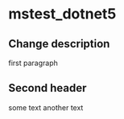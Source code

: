 # mstest_dotnet5

Change description
-------------
first paragraph


Second header
---------------

some text
another text
